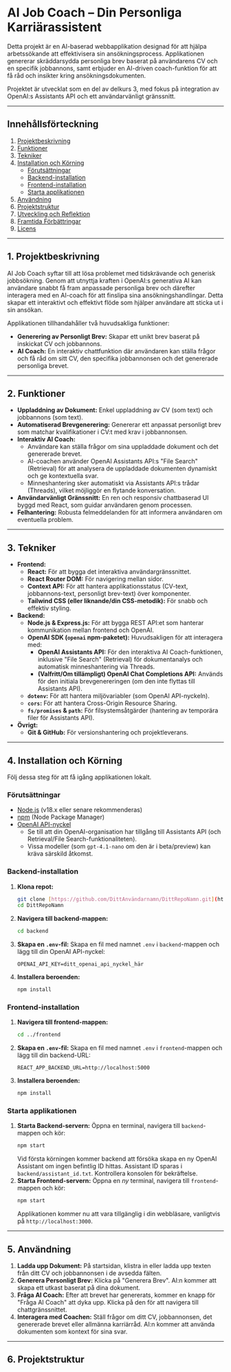 # AI Job Coach – Din Personliga Karriärassistent

Detta projekt är en AI-baserad webbapplikation designad för att hjälpa arbetssökande att effektivisera sin ansökningsprocess. Applikationen genererar skräddarsydda personliga brev baserat på användarens CV och en specifik jobbannons, samt erbjuder en AI-driven coach-funktion för att få råd och insikter kring ansökningsdokumenten.

Projektet är utvecklat som en del av delkurs 3, med fokus på integration av OpenAI:s Assistants API och ett användarvänligt gränssnitt.

---

## Innehållsförteckning

1.  [Projektbeskrivning](#projektbeskrivning)
2.  [Funktioner](#funktioner)
3.  [Tekniker](#tekniker)
4.  [Installation och Körning](#installation-och-körning)
    * [Förutsättningar](#förutsättningar)
    * [Backend-installation](#backend-installation)
    * [Frontend-installation](#frontend-installation)
    * [Starta applikationen](#starta-applikationen)
5.  [Användning](#användning)
6.  [Projektstruktur](#projektstruktur)
7.  [Utveckling och Reflektion](#utveckling-och-reflektion)
8.  [Framtida Förbättringar](#framtida-förbättringar)
9.  [Licens](#licens)

---

## 1. Projektbeskrivning

AI Job Coach syftar till att lösa problemet med tidskrävande och generisk jobbsökning. Genom att utnyttja kraften i OpenAI:s generativa AI kan användare snabbt få fram anpassade personliga brev och därefter interagera med en AI-coach för att finslipa sina ansökningshandlingar. Detta skapar ett interaktivt och effektivt flöde som hjälper användare att sticka ut i sin ansökan.

Applikationen tillhandahåller två huvudsakliga funktioner:
* **Generering av Personligt Brev:** Skapar ett unikt brev baserat på inskickat CV och jobbannons.
* **AI Coach:** En interaktiv chattfunktion där användaren kan ställa frågor och få råd om sitt CV, den specifika jobbannonsen och det genererade personliga brevet.

---

## 2. Funktioner

* **Uppladdning av Dokument:** Enkel uppladdning av CV (som text) och jobbannons (som text).
* **Automatiserad Brevgenerering:** Genererar ett anpassat personligt brev som matchar kvalifikationer i CV:t med krav i jobbannonsen.
* **Interaktiv AI Coach:**
    * Användare kan ställa frågor om sina uppladdade dokument och det genererade brevet.
    * AI-coachen använder OpenAI Assistants API:s "File Search" (Retrieval) för att analysera de uppladdade dokumenten dynamiskt och ge kontextuella svar.
    * Minneshantering sker automatiskt via Assistants API:s trådar (Threads), vilket möjliggör en flytande konversation.
* **Användarvänligt Gränssnitt:** En ren och responsiv chattbaserad UI byggd med React, som guidar användaren genom processen.
* **Felhantering:** Robusta felmeddelanden för att informera användaren om eventuella problem.

---

## 3. Tekniker

* **Frontend:**
    * **React:** För att bygga det interaktiva användargränssnittet.
    * **React Router DOM:** För navigering mellan sidor.
    * **Context API:** För att hantera applikationsstatus (CV-text, jobbannons-text, personligt brev-text) över komponenter.
    * **Tailwind CSS (eller liknande/din CSS-metodik):** För snabb och effektiv styling.
* **Backend:**
    * **Node.js & Express.js:** För att bygga REST API:et som hanterar kommunikation mellan frontend och OpenAI.
    * **OpenAI SDK (`openai` npm-paketet):** Huvudsakligen för att interagera med:
        * **OpenAI Assistants API:** För den interaktiva AI Coach-funktionen, inklusive "File Search" (Retrieval) för dokumentanalys och automatisk minneshantering via Threads.
        * **(Valfritt/Om tillämpligt) OpenAI Chat Completions API:** Används för den initiala brevgenereringen (om den inte flyttas till Assistants API).
    * **`dotenv`:** För att hantera miljövariabler (som OpenAI API-nyckeln).
    * **`cors`:** För att hantera Cross-Origin Resource Sharing.
    * **`fs/promises` & `path`:** För filsystemsåtgärder (hantering av temporära filer för Assistants API).
* **Övrigt:**
    * **Git & GitHub:** För versionshantering och projektleverans.

---

## 4. Installation och Körning

Följ dessa steg för att få igång applikationen lokalt.

### Förutsättningar

* [Node.js](https://nodejs.org/en/) (v18.x eller senare rekommenderas)
* [npm](https://www.npmjs.com/) (Node Package Manager)
* [OpenAI API-nyckel](https://platform.openai.com/account/api-keys)
    * Se till att din OpenAI-organisation har tillgång till Assistants API (och Retrieval/File Search-funktionaliteten).
    * Vissa modeller (som `gpt-4.1-nano` om den är i beta/preview) kan kräva särskild åtkomst.

### Backend-installation

1.  **Klona repot:**
    ```bash
    git clone [https://github.com/DittAnvändarnamn/DittRepoNamn.git](https://github.com/DittAnvändarnamn/DittRepoNamn.git)
    cd DittRepoNamn
    ```
2.  **Navigera till backend-mappen:**
    ```bash
    cd backend
    ```
3.  **Skapa en `.env`-fil:**
    Skapa en fil med namnet `.env` i `backend`-mappen och lägg till din OpenAI API-nyckel:
    ```
    OPENAI_API_KEY=ditt_openai_api_nyckel_här
    ```
4.  **Installera beroenden:**
    ```bash
    npm install
    ```

### Frontend-installation

1.  **Navigera till frontend-mappen:**
    ```bash
    cd ../frontend
    ```
2.  **Skapa en `.env`-fil:**
    Skapa en fil med namnet `.env` i `frontend`-mappen och lägg till din backend-URL:
    ```
    REACT_APP_BACKEND_URL=http://localhost:5000
    ```
3.  **Installera beroenden:**
    ```bash
    npm install
    ```

### Starta applikationen

1.  **Starta Backend-servern:**
    Öppna en terminal, navigera till `backend`-mappen och kör:
    ```bash
    npm start
    ```
    Vid första körningen kommer backend att försöka skapa en ny OpenAI Assistant om ingen befintlig ID hittas. Assistant ID sparas i `backend/assistant_id.txt`. Kontrollera konsolen för bekräftelse.
2.  **Starta Frontend-servern:**
    Öppna en *ny* terminal, navigera till `frontend`-mappen och kör:
    ```bash
    npm start
    ```
    Applikationen kommer nu att vara tillgänglig i din webbläsare, vanligtvis på `http://localhost:3000`.

---

## 5. Användning

1.  **Ladda upp Dokument:** På startsidan, klistra in eller ladda upp texten från ditt CV och jobbannonsen i de avsedda fälten.
2.  **Generera Personligt Brev:** Klicka på "Generera Brev". AI:n kommer att skapa ett utkast baserat på dina dokument.
3.  **Fråga AI Coach:** Efter att brevet har genererats, kommer en knapp för "Fråga AI Coach" att dyka upp. Klicka på den för att navigera till chattgränssnittet.
4.  **Interagera med Coachen:** Ställ frågor om ditt CV, jobbannonsen, det genererade brevet eller allmänna karriärråd. AI:n kommer att använda dokumenten som kontext för sina svar.

---

## 6. Projektstruktur
